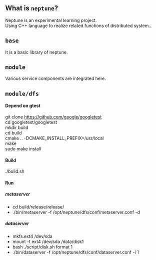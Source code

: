 ## What is `neptune`?
Neptune is an experimental learning project.<br>
Using C++ language to realize related functions of distributed system..

## `base`
It is a basic library of neptune.

## `module`
Various service components are integrated here.

## `module/dfs` 
#### Depend on gtest
git clone https://github.com/google/googletest<br>
cd googletest/googletest<br>
mkdir build<br>
cd build<br>
cmake .. -DCMAKE_INSTALL_PREFIX=/usr/local<br>
make<br>
sudo make install<br>

#### Build
./build.sh

#### Run
##### metaserver
* cd build/release/release/<br>
* ./bin/metaserver -f /opt/neptune/dfs/conf/metaserver.conf -d

##### dataserver
* mkfs.ext4 /dev/sda<br>  
* mount -t ext4 /dev/sda /data/disk1<br>
* bash ./script/disk.sh format 1<br>
* ./bin/dataserver -f /opt/neptune/dfs/conf/dataserver.conf -i 1
